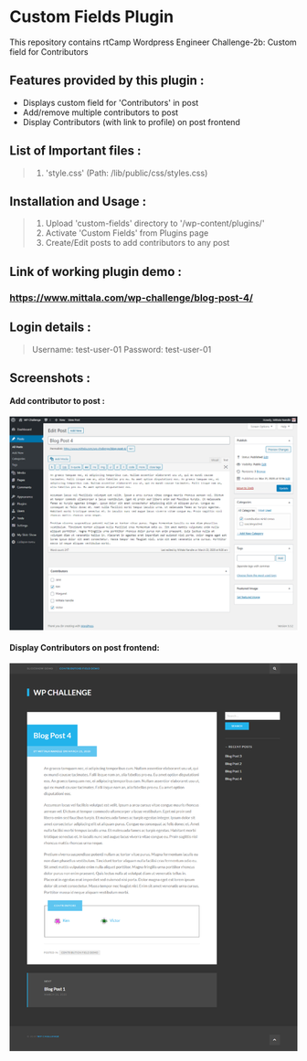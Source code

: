 # Custom Fields Plugin
  This repository contains rtCamp Wordpress Engineer Challenge-2b: Custom field for Contributors

## Features provided by this plugin :
* Displays custom field for 'Contributors' in post 
* Add/remove multiple contributors to post
* Display Contributors (with link to profile) on post frontend

## List of Important files :
>1. 'style.css' (Path: /lib/public/css/styles.css)

## Installation and Usage :
>1. Upload 'custom-fields' directory to '/wp-content/plugins/' 
>2. Activate 'Custom Fields' from Plugins page
>3. Create/Edit posts to add contributors to any post 

##  Link of working plugin demo :

###  **https://www.mittala.com/wp-challenge/blog-post-4/**

## Login details :
> Username: test-user-01
> Password: test-user-01
  
## Screenshots :
#### Add contributor to post :
![Contributors Metaox](lib/public/images/01-contributors-metabox.png)

#### Display Contributors on post frontend:
![Contributors Field on Post](lib/public/images/02-contributors-field-on-post.png)
